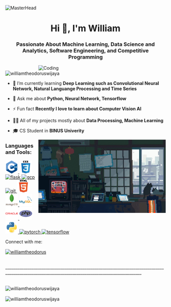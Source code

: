 ![MasterHead](https://i.pinimg.com/originals/d6/9e/39/d69e39524bd64983b98e39e750e96881.gif)
<h1 align="center">Hi 👋, I'm William </h1>
<h3 align="center">Passionate About Machine Learning, Data Science and Analytics, Software Engineering, and Competitive Programming</h3>
<img align="right" alt="Coding" width="400" src="https://c.tenor.com/DBqjevyA2o4AAAAM/bongo-cat-codes.gif">
<p align="left"> <img src="https://komarev.com/ghpvc/?username=williamtheodoruswijaya&label=Profile%20views&color=0e75b6&style=flat" alt="williamtheodoruswijaya" /> </p>

- 🌱 I’m currently learning **Deep Learning such as Convolutional Neural Network, Natural Languange Processing and Time Series**

- 💬 Ask me about **Python, Neural Network, Tensorflow**

- ⚡ Fun fact **Recently I love to learn about Computer Vision AI**

- 👨‍💻 All of my projects mostly about **Data Processing, Machine Learning**

- 🎓 CS Student in **BINUS Univerity**
<img align="right" alt="Coding" width="400" src="https://github.com/williamtheodoruswijaya/williamtheodoruswijaya/blob/main/Pixel%20Art%20Gif.gif">

<h3 align="left">Languages and Tools:</h3>
<p align="left"> <a href="https://www.w3schools.com/cpp/" target="_blank" rel="noreferrer"> <img src="https://raw.githubusercontent.com/devicons/devicon/master/icons/cplusplus/cplusplus-original.svg" alt="cplusplus" width="40" height="40"/> </a> <a href="https://www.w3schools.com/css/" target="_blank" rel="noreferrer"> <img src="https://raw.githubusercontent.com/devicons/devicon/master/icons/css3/css3-original-wordmark.svg" alt="css3" width="40" height="40"/> </a> <a href="https://flask.palletsprojects.com/" target="_blank" rel="noreferrer"> <img src="https://www.vectorlogo.zone/logos/pocoo_flask/pocoo_flask-icon.svg" alt="flask" width="40" height="40"/> </a> <a href="https://cloud.google.com" target="_blank" rel="noreferrer"> <img src="https://www.vectorlogo.zone/logos/google_cloud/google_cloud-icon.svg" alt="gcp" width="40" height="40"/> </a> <a href="https://git-scm.com/" target="_blank" rel="noreferrer"> <img src="https://www.vectorlogo.zone/logos/git-scm/git-scm-icon.svg" alt="git" width="40" height="40"/> </a> <a href="https://www.w3.org/html/" target="_blank" rel="noreferrer"> <img src="https://raw.githubusercontent.com/devicons/devicon/master/icons/html5/html5-original-wordmark.svg" alt="html5" width="40" height="40"/> </a> <a href="https://www.mongodb.com/" target="_blank" rel="noreferrer"> <img src="https://raw.githubusercontent.com/devicons/devicon/master/icons/mongodb/mongodb-original-wordmark.svg" alt="mongodb" width="40" height="40"/> </a> <a href="https://www.mysql.com/" target="_blank" rel="noreferrer"> <img src="https://raw.githubusercontent.com/devicons/devicon/master/icons/mysql/mysql-original-wordmark.svg" alt="mysql" width="40" height="40"/> </a> <a href="https://www.oracle.com/" target="_blank" rel="noreferrer"> <img src="https://raw.githubusercontent.com/devicons/devicon/master/icons/oracle/oracle-original.svg" alt="oracle" width="40" height="40"/> </a> <a href="https://www.php.net" target="_blank" rel="noreferrer"> <img src="https://raw.githubusercontent.com/devicons/devicon/master/icons/php/php-original.svg" alt="php" width="40" height="40"/> </a> <a href="https://www.python.org" target="_blank" rel="noreferrer"> <img src="https://raw.githubusercontent.com/devicons/devicon/master/icons/python/python-original.svg" alt="python" width="40" height="40"/> </a> <a href="https://pytorch.org/" target="_blank" rel="noreferrer"> <img src="https://www.vectorlogo.zone/logos/pytorch/pytorch-icon.svg" alt="pytorch" width="40" height="40"/> </a> <a href="https://www.tensorflow.org" target="_blank" rel="noreferrer"> <img src="https://www.vectorlogo.zone/logos/tensorflow/tensorflow-icon.svg" alt="tensorflow" width="40" height="40"/> </a> </p>

<p align="left">Connect with me:</p>
<p align="left">
<a href="[https://linkedin.com/in/william-t-00a102282](https://www.linkedin.com/in/william-t-00a102282/)" target="blank"><img align="center" src="https://raw.githubusercontent.com/rahuldkjain/github-profile-readme-generator/master/src/images/icons/Social/linked-in-alt.svg" alt="williamtheodorus" height="30" width="40" /></a>
<br><br>
</p>
_________________________________________________________________________________________________________________________________________________
<br><br>

<p><img align="center" src="https://github-readme-stats.vercel.app/api?username=williamtheodoruswijaya&show_icons=true&locale=en&theme=tokyonight" alt="williamtheodoruswijaya" /></p>
<p><img align="center" src="https://github-readme-streak-stats.herokuapp.com?user=williamtheodoruswijaya&theme=tokyonight-duo" alt="williamtheodoruswijaya" /></p>
